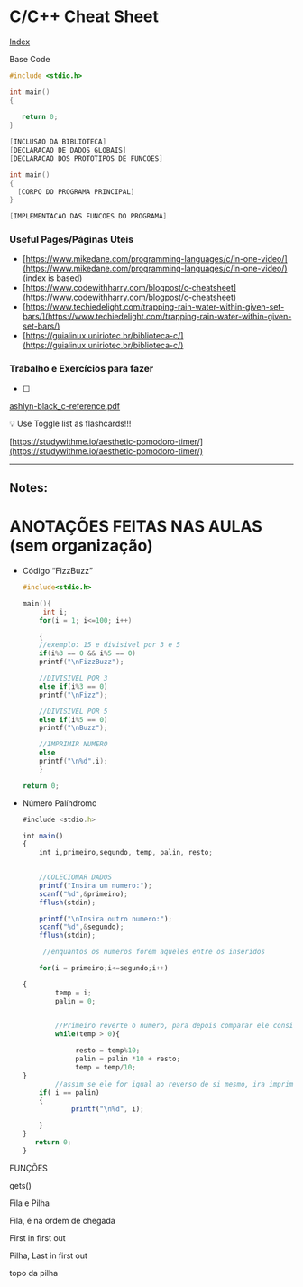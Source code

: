 # C/C++ Cheat Sheet

[Index](C%20C++%20Cheat%20Sheet%20e82f0407e647480c9c3e8e0ef652e97e/Index%208f9e8973f385483cb7d92cdd6dc74552.csv)

Base Code

```c
#include <stdio.h>

int main() 
{
  
   return 0;
}
```

```c
[INCLUSAO DA BIBLIOTECA]
[DECLARACAO DE DADOS GLOBAIS]
[DECLARACAO DOS PROTOTIPOS DE FUNCOES]

int main() 
{
  [CORPO DO PROGRAMA PRINCIPAL]
}

[IMPLEMENTACAO DAS FUNCOES DO PROGRAMA]
```

### Useful Pages/Páginas Uteis

- [https://www.mikedane.com/programming-languages/c/in-one-video/](https://www.mikedane.com/programming-languages/c/in-one-video/)    (index is based)
- [https://www.codewithharry.com/blogpost/c-cheatsheet](https://www.codewithharry.com/blogpost/c-cheatsheet)
- [https://www.techiedelight.com/trapping-rain-water-within-given-set-bars/](https://www.techiedelight.com/trapping-rain-water-within-given-set-bars/)
- [https://guialinux.uniriotec.br/biblioteca-c/](https://guialinux.uniriotec.br/biblioteca-c/)

### Trabalho e Exercícios para fazer

- [ ]  

[ashlyn-black_c-reference.pdf](C%20C++%20Cheat%20Sheet%20e82f0407e647480c9c3e8e0ef652e97e/ashlyn-black_c-reference.pdf)

<aside>
💡 Use Toggle list as flashcards!!!

</aside>

[https://studywithme.io/aesthetic-pomodoro-timer/](https://studywithme.io/aesthetic-pomodoro-timer/)

---

## Notes:

# ANOTAÇÕES FEITAS NAS AULAS (sem organização)

- Código “FizzBuzz”
    
    ```c
    #include<stdio.h>
    
    main(){
         int i;
        for(i = 1; i<=100; i++)
    
        {
        //exemplo: 15 e divisivel por 3 e 5
        if(i%3 == 0 && i%5 == 0)
        printf("\nFizzBuzz");
    
        //DIVISIVEL POR 3
        else if(i%3 == 0)
        printf("\nFizz");
    
        //DIVISIVEL POR 5
        else if(i%5 == 0)
        printf("\nBuzz");
    
        //IMPRIMIR NUMERO
        else
        printf("\n%d",i);
        }
    
    return 0;
    ```
    

- Número Palíndromo
    
    ```jsx
    #include <stdio.h>
    
    int main()
    {
        int i,primeiro,segundo, temp, palin, resto;
    
        
        //COLECIONAR DADOS
        printf("Insira um numero:");
        scanf("%d",&primeiro);
        fflush(stdin);
    
        printf("\nInsira outro numero:");
        scanf("%d",&segundo);
        fflush(stdin);
    
         //enquantos os numeros forem aqueles entre os inseridos
    
        for(i = primeiro;i<=segundo;i++)
    
    {
            temp = i;
            palin = 0;
    
            
            //Primeiro reverte o numero, para depois comparar ele consigo mesmo
            while(temp > 0){
    
                 resto = temp%10;
                 palin = palin *10 + resto;
                 temp = temp/10;
    }
            //assim se ele for igual ao reverso de si mesmo, ira imprimir no final
        if( i == palin)
        {
                printf("\n%d", i);
    
        }
    }
       return 0;
    }
    ```
    

FUNÇÕES

gets()

Fila e Pilha

Fila, é na ordem de chegada

First in first out

Pilha, Last in first out

topo da pilha